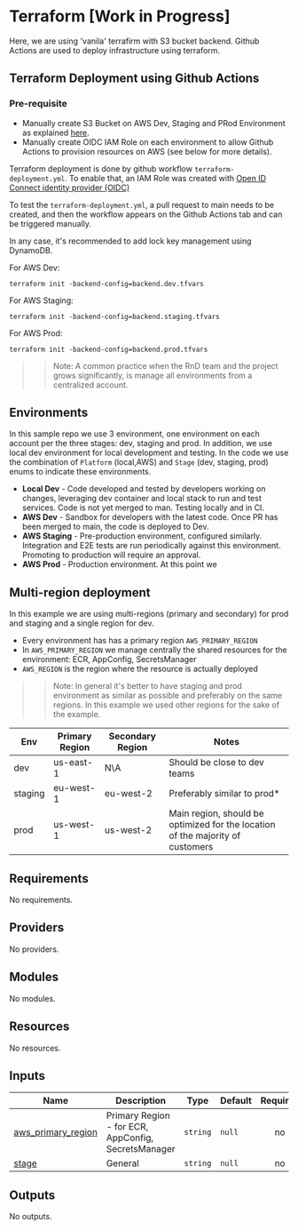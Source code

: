 # Terraform [Work in Progress]
Here, we are using 'vanila' terrafirm with S3 bucket backend.
Github Actions are used to deploy infrastructure using terraform.

## Terraform Deployment using Github Actions
### Pre-requisite
* Manually create S3 Bucket on AWS Dev, Staging and PRod Environment as explained [here](https://developer.hashicorp.com/terraform/language/settings/backends/s3).
* Manually create OIDC IAM Role on each environment to allow Github Actions to provision resources on AWS (see below for more details).

Terraform deployment is done by github workflow `terraform-deployment.yml`.
To enable that, an IAM Role was created with [Open ID Connect identity provider (OIDC)](https://docs.github.com/en/actions/deployment/security-hardening-your-deployments/configuring-openid-connect-in-amazon-web-services)

To test the `terraform-deployment.yml`, a pull request to main needs to be created, and then the workflow appears on the Github Actions tab and can be triggered manually.

In any case, it's recommended to add lock key management using DynamoDB.

For AWS Dev:
```shell
terraform init -backend-config=backend.dev.tfvars
```

For AWS Staging:
```shell
terraform init -backend-config=backend.staging.tfvars
```

For AWS Prod:
```shell
terraform init -backend-config=backend.prod.tfvars
```

>>Note: A common practice when the RnD team and the project grows significantly, is manage all environments from a centralized account.


## Environments
In this sample repo we use 3 environment, one environment on each account per the three stages: dev, staging and prod.
In addition, we use local dev environment for local development and testing.
In the code we use the combination of `Platform` (local,AWS) and `Stage` (dev, staging, prod) enums to indicate these environments.

- **Local Dev** - Code developed and tested by developers working on changes, leveraging dev container and local stack to run and test services. Code is not yet merged to man. Testing locally and in CI.
- **AWS Dev** - Sandbox for developers with the latest code. Once PR has been merged to main, the code is deployed to Dev.
- **AWS Staging** - Pre-production environment, configured similarly. Integration and E2E tests are run periodically against this environment. Promoting to production will require an approval.
- **AWS Prod** - Production environment. At this point we

## Multi-region deployment
In this example we are using multi-regions (primary and secondary) for prod and staging and a single region for dev.

- Every environment has has a primary region `AWS_PRIMARY_REGION`
- In `AWS_PRIMARY_REGION` we manage centrally the shared resources for the environment:  ECR, AppConfig, SecretsManager
- `AWS_REGION` is the region where the resource is actually deployed

>> Note: In general it's better to have staging and prod environment as similar as possible and preferably on the same regions. In this example we used other regions for the sake of the example.

| Env | Primary Region | Secondary Region | Notes |
| --- | --- | --- | --- |
| dev |  us-east-1 | N\A | Should be close to dev teams |
| staging | eu-west-1 | eu-west-2 | Preferably similar to prod* |
| prod | us-west-1 | us-west-2 | Main region, should be optimized for the location of the majority of customers |

<!-- BEGIN_TF_DOCS -->
## Requirements

No requirements.

## Providers

No providers.

## Modules

No modules.

## Resources

No resources.

## Inputs

| Name | Description | Type | Default | Required |
|------|-------------|------|---------|:--------:|
| <a name="input_aws_primary_region"></a> [aws\_primary\_region](#input\_aws\_primary\_region) | Primary Region - for ECR, AppConfig, SecretsManager | `string` | `null` | no |
| <a name="input_stage"></a> [stage](#input\_stage) | General | `string` | `null` | no |

## Outputs

No outputs.
<!-- END_TF_DOCS -->